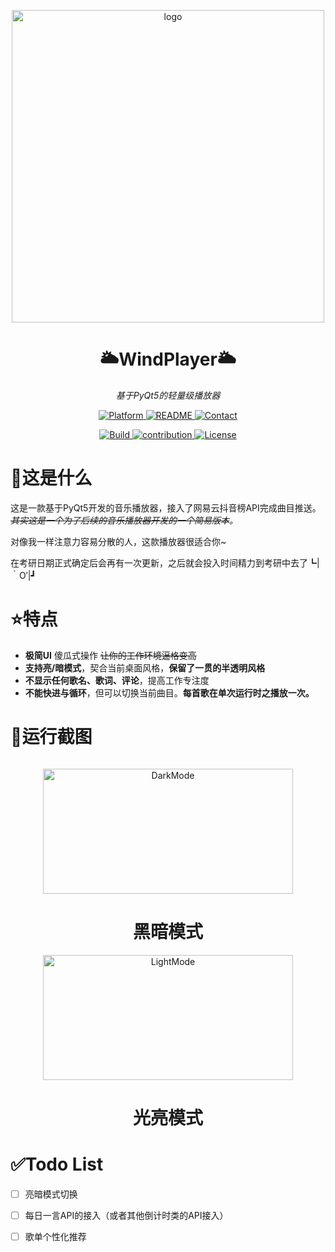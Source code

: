 

<p align="center">
    <img src="https://raw.githubusercontent.com/dafeigy/image/master/20210301120514.png" alt="logo" width=500 height=500 />
</p>
<h1 align="center">🌥WindPlayer🌥</h1>
<p align="center">
    <em>基于PyQt5的轻量级播放器</em>
</p>
<p align="center">
    <a href="https://www.mathworks.com/">
        <img src="https://img.shields.io/badge/Platform-python-blue.svg" alt="Platform">
    </a>
    <a href="https://github.com/Dafeigy/WindMusic/blob/main/README.md">
        <img src="https://img.shields.io/badge/Readme-Clickhere-yellow.svg" alt="README">
    </a>
    <a href="http://cybercolyce.cn/">
        <img src="https://img.shields.io/badge/Contact-Homepage-brightgreen.svg" alt="Contact">
    </a><p align="center">
    <a href="https://github.com/me-shaon/GLWTPL/blob/master/LICENSE">
        <img src="https://img.shields.io/badge/Build-passing-purple.svg" alt="Build">
    </a>
    <a href="https://github.com/Dafeigy">
        <img src="https://img.shields.io/badge/Contribution-Welcome-blue.svg" alt="contribution">
    </a>
    <a href="https://github.com/me-shaon/GLWTPL/blob/master/LICENSE">
        <img src="https://img.shields.io/badge/License-GLWT-critical.svg" alt="License">
    </a>
</p>




# 🎵这是什么

这是一款基于PyQt5开发的音乐播放器，接入了网易云抖音榜API完成曲目推送。*~~其实这是一个为了后续的音乐播放器开发的一个简易版本~~。*

对像我一样注意力容易分散的人，这款播放器很适合你~

在考研日期正式确定后会再有一次更新，之后就会投入时间精力到考研中去了┗|｀O′|┛

# ⭐特点

* **极简UI** 傻瓜式操作 ~~让你的工作环境逼格变高~~
* **支持亮/暗模式**，契合当前桌面风格，**保留了一贯的半透明风格**
* **不显示任何歌名、歌词、评论**，提高工作专注度
* **不能快进与循环**，但可以切换当前曲目。**每首歌在单次运行时之播放一次。**

# 📸运行截图

![]()

<p align="center">
    <img src="https://raw.githubusercontent.com/dafeigy/image/master/20210301120235.png" alt="DarkMode" width=400 height=200 />
</p>
<h1 align="center">黑暗模式</h1>

<p align="center">
    <img src="https://raw.githubusercontent.com/dafeigy/image/master/20210301120442.png" alt="LightMode" width=400 height=200 />
</p>
<h1 align="center">光亮模式</h1>

# ✅Todo List

- [ ] 亮暗模式切换
- [ ] 每日一言API的接入（或者其他倒计时类的API接入）
- [ ] 歌单个性化推荐

